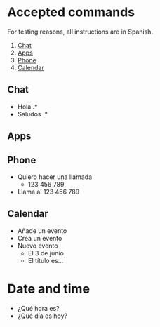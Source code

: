 # Accepted commands

For testing reasons, all instructions are in Spanish.

1. [Chat](#chat)
2. [Apps](#apps)
3. [Phone](#phone)
4. [Calendar](#calendar)

## Chat
* Hola .*
* Saludos .*

## Apps

## Phone
* Quiero hacer una llamada
	* 123 456 789
* Llama al 123 456 789

## Calendar
* Añade un evento
* Crea un evento
* Nuevo evento
	* El 3 de junio
	* El título es...

# Date and time
* ¿Qué hora es?
* ¿Qué día es hoy?

